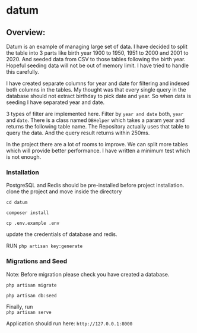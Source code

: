 # datum


## Overview:

Datum is an example of managing large set of data. I have decided to split the table into 3 parts like birth year 1900 to 1950, 1951 to  2000 and 2001 to 2020. And seeded data from CSV to those tables following the birth year. Hopeful seeding data will not be out of memory limit. I have tried to handle this carefully.

I have created separate columns for year and date for filtering and indexed both columns in the tables. My thought was that every single query in the database should not extract birthday to pick date and year. So when data is seeding I have separated year and date. 

3 types of filter are implemented here. Filter by `year and date` both, `year` and `date`. There is a class named  `DBHelper` which takes a param year and returns the following table name. The Repository actually uses that table to query the data. And the query result returns within 250ms. 

In the project there are a lot of rooms to improve. We can split more tables which will provide better performance. I have written a minimum test which is not enough. 


### Installation
 
PostgreSQL and Redis should be pre-installed before project installation.
clone the project and move inside the directory   

`cd datum`

`composer install`

`cp .env.example .env`

update the credentials of database and redis.

RUN `php artisan key:generate`

### Migrations and Seed
Note: Before migration please check you have created a database.  
  
`php artisan migrate`   
 
`php artisan db:seed`

Finally, run     
`php artisan serve`

Application should run here: `http://127.0.0.1:8000`
